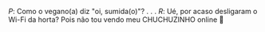 *P*: Como o vegano(a) diz "oi, sumida(o)"?
.
.
.
*R*: Ué, por acaso desligaram o Wi-Fi da horta? Pois não tou vendo meu CHUCHUZINHO online 🧐
